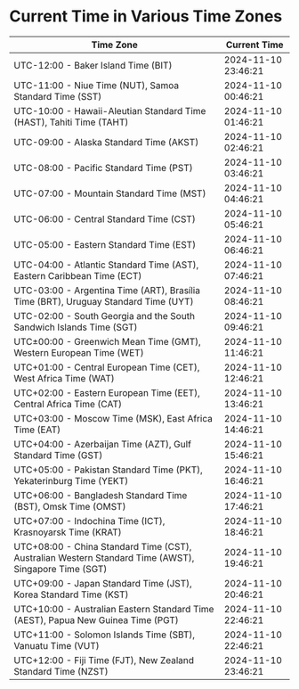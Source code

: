 # Current Time in Various Time Zones

| Time Zone | Current Time |
|-----------|--------------|
| UTC-12:00 - Baker Island Time (BIT) | 2024-11-10 23:46:21 |
| UTC-11:00 - Niue Time (NUT), Samoa Standard Time (SST) | 2024-11-10 00:46:21 |
| UTC-10:00 - Hawaii-Aleutian Standard Time (HAST), Tahiti Time (TAHT) | 2024-11-10 01:46:21 |
| UTC-09:00 - Alaska Standard Time (AKST) | 2024-11-10 02:46:21 |
| UTC-08:00 - Pacific Standard Time (PST) | 2024-11-10 03:46:21 |
| UTC-07:00 - Mountain Standard Time (MST) | 2024-11-10 04:46:21 |
| UTC-06:00 - Central Standard Time (CST) | 2024-11-10 05:46:21 |
| UTC-05:00 - Eastern Standard Time (EST) | 2024-11-10 06:46:21 |
| UTC-04:00 - Atlantic Standard Time (AST), Eastern Caribbean Time (ECT) | 2024-11-10 07:46:21 |
| UTC-03:00 - Argentina Time (ART), Brasília Time (BRT), Uruguay Standard Time (UYT) | 2024-11-10 08:46:21 |
| UTC-02:00 - South Georgia and the South Sandwich Islands Time (SGT) | 2024-11-10 09:46:21 |
| UTC±00:00 - Greenwich Mean Time (GMT), Western European Time (WET) | 2024-11-10 11:46:21 |
| UTC+01:00 - Central European Time (CET), West Africa Time (WAT) | 2024-11-10 12:46:21 |
| UTC+02:00 - Eastern European Time (EET), Central Africa Time (CAT) | 2024-11-10 13:46:21 |
| UTC+03:00 - Moscow Time (MSK), East Africa Time (EAT) | 2024-11-10 14:46:21 |
| UTC+04:00 - Azerbaijan Time (AZT), Gulf Standard Time (GST) | 2024-11-10 15:46:21 |
| UTC+05:00 - Pakistan Standard Time (PKT), Yekaterinburg Time (YEKT) | 2024-11-10 16:46:21 |
| UTC+06:00 - Bangladesh Standard Time (BST), Omsk Time (OMST) | 2024-11-10 17:46:21 |
| UTC+07:00 - Indochina Time (ICT), Krasnoyarsk Time (KRAT) | 2024-11-10 18:46:21 |
| UTC+08:00 - China Standard Time (CST), Australian Western Standard Time (AWST), Singapore Time (SGT) | 2024-11-10 19:46:21 |
| UTC+09:00 - Japan Standard Time (JST), Korea Standard Time (KST) | 2024-11-10 20:46:21 |
| UTC+10:00 - Australian Eastern Standard Time (AEST), Papua New Guinea Time (PGT) | 2024-11-10 22:46:21 |
| UTC+11:00 - Solomon Islands Time (SBT), Vanuatu Time (VUT) | 2024-11-10 22:46:21 |
| UTC+12:00 - Fiji Time (FJT), New Zealand Standard Time (NZST) | 2024-11-10 23:46:21 |
